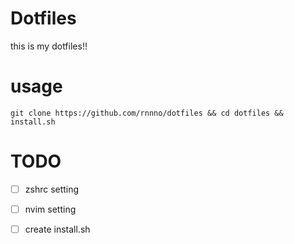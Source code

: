 # Dotfiles
this is my dotfiles!!

# usage
```
git clone https://github.com/rnnno/dotfiles && cd dotfiles && install.sh

```

# TODO
- [ ] zshrc setting
- [ ] nvim setting
- [ ] create install.sh


